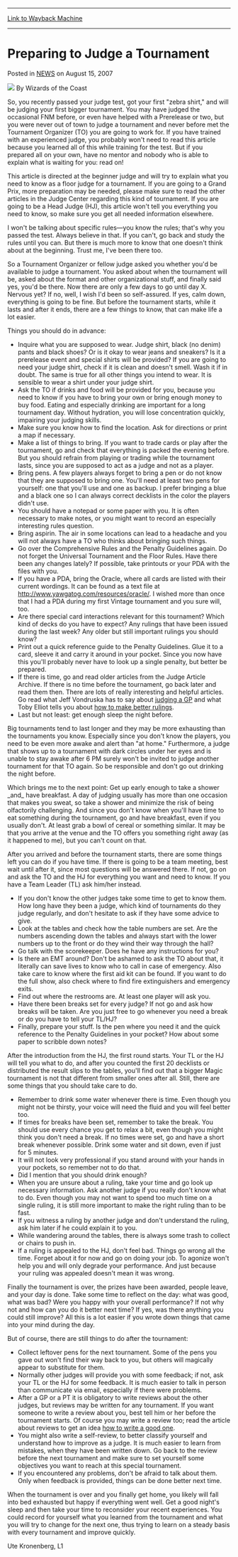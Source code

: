 
---
[Link to Wayback Machine](https://web.archive.org/web/20210501184725/https://magic.wizards.com/en/articles/archive/preparing-judge-tournament-2007-08-15)

[_metadata_:author]:- "Wizards of the Coast"
[_metadata_:description]:- "So, you recently passed your judge test, got your first `zebra shirt,` and will be judging your first bigger tournament. You may have judged the occasional FNM before, or even have helped with a Prerelease or two, but you were never out of town to judge a tournament and never before met the Tournament Organizer (TO) you are going to work for. If you have trained with an"
[_metadata_:generator]:- "Drupal 7 (http://drupal.org)"
[_metadata_:node]:- "936401"
[_metadata_:publish_date]:- "2007-08-15"
[_metadata_:source]:- "div-main-content"
[_metadata_:title]:- "Preparing to Judge a Tournament"
[_metadata_:wayback_capture_timestamp]:- "2021-05-01 18:47:25"
[_metadata_:wayback_raw_url]:- "https://web.archive.org/web/20210501184725id_/https://magic.wizards.com/en/articles/archive/preparing-judge-tournament-2007-08-15"
[_metadata_:wayback_url]:- "https://magic.wizards.com/en/articles/archive/preparing-judge-tournament-2007-08-15"
---


Preparing to Judge a Tournament
===============================



 Posted in [NEWS](/en/articles?source=MX_Nav2020)
 on August 15, 2007 






![](https://media.magic.wizards.com/styles/auth_small/public/images/person/wizards_author.jpg)
By Wizards of the Coast











So, you recently passed your judge test, got your first "zebra shirt," and will be judging your first bigger tournament. You may have judged the occasional FNM before, or even have helped with a Prerelease or two, but you were never out of town to judge a tournament and never before met the Tournament Organizer (TO) you are going to work for. If you have trained with an experienced judge, you probably won't need to read this article because you learned all of this while training for the test. But if you prepared all on your own, have no mentor and nobody who is able to explain what is waiting for you: read on!


This article is directed at the beginner judge and will try to explain what you need to know as a floor judge for a tournament. If you are going to a Grand Prix, more preparation may be needed, please make sure to read the other articles in the Judge Center regarding this kind of tournament. If you are going to be a Head Judge (HJ), this article won't tell you everything you need to know, so make sure you get all needed information elsewhere.


I won't be talking about specific rules—you know the rules; that's why you passed the test. Always believe in that. If you can't, go back and study the rules until you can. But there is much more to know that one doesn't think about at the beginning. Trust me, I've been there too.


So a Tournament Organizer or fellow judge asked you whether you'd be available to judge a tournament. You asked about when the tournament will be, asked about the format and other organizational stuff, and finally said yes, you'd be there. Now there are only a few days to go until day X. Nervous yet? If no, well, I wish I'd been so self-assured. If yes, calm down, everything is going to be fine. But before the tournament starts, while it lasts and after it ends, there are a few things to know, that can make life a lot easier.


Things you should do in advance:


* Inquire what you are supposed to wear. Judge shirt, black (no denim) pants and black shoes? Or is it okay to wear jeans and sneakers? Is it a prerelease event and special shirts will be provided? If you are going to need your judge shirt, check if it is clean and doesn't smell. Wash it if in doubt. The same is true for all other things you intend to wear. It is sensible to wear a shirt under your judge shirt.
* Ask the TO if drinks and food will be provided for you, because you need to know if you have to bring your own or bring enough money to buy food. Eating and especially drinking are important for a long tournament day. Without hydration, you will lose concentration quickly, impairing your judging skills.
* Make sure you know how to find the location. Ask for directions or print a map if necessary.
* Make a list of things to bring. If you want to trade cards or play after the tournament, go and check that everything is packed the evening before. But you should refrain from playing or trading while the tournament lasts, since you are supposed to act as a judge and not as a player.
* Bring pens. A few players always forget to bring a pen or do not know that they are supposed to bring one. You'll need at least two pens for yourself: one that you'll use and one as backup. I prefer bringing a blue and a black one so I can always correct decklists in the color the players didn't use.
* You should have a notepad or some paper with you. It is often necessary to make notes, or you might want to record an especially interesting rules question.
* Bring aspirin. The air in some locations can lead to a headache and you will not always have a TO who thinks about bringing such things.
* Go over the Comprehensive Rules and the Penalty Guidelines again. Do not forget the Universal Tournament and the Floor Rules. Have there been any changes lately? If possible, take printouts or your PDA with the files with you.
* If you have a PDA, bring the Oracle, where all cards are listed with their current wordings. It can be found as a text file at <http://www.yawgatog.com/resources/oracle/>. I wished more than once that I had a PDA during my first Vintage tournament and you sure will, too.
* Are there special card interactions relevant for this tournament? Which kind of decks do you have to expect? Any rulings that have been issued during the last week? Any older but still important rulings you should know?
* Print out a quick reference guide to the Penalty Guidelines. Glue it to a card, sleeve it and carry it around in your pocket. Since you now have this you'll probably never have to look up a single penalty, but better be prepared.
* If there is time, go and read older articles from the Judge Article Archive. If there is no time before the tournament, go back later and read them then. There are lots of really interesting and helpful articles. Go read what Jeff Vondruska has to say about [judging a GP](http://magic.wizards.com/en/articles/archive/floor-judging-grand-prix-practical-tips-2000-01-01) and what Toby Elliot tells you about [how to make better rulings](http://magic.wizards.com/en/articles/archive/making-rulings-better-2010-10-20).
* Last but not least: get enough sleep the night before.

Big tournaments tend to last longer and they may be more exhausting than the tournaments you know. Especially since you don't know the players, you need to be even more awake and alert than "at home." Furthermore, a judge that shows up to a tournament with dark circles under her eyes and is unable to stay awake after 6 PM surely won't be invited to judge another tournament for that TO again. So be responsible and don't go out drinking the night before.


Which brings me to the next point: Get up early enough to take a shower \_and\_ have breakfast. A day of judging usually has more than one occasion that makes you sweat, so take a shower and minimize the risk of being olfactorily challenging. And since you don't know when you'll have time to eat something during the tournament, go and have breakfast, even if you usually don't. At least grab a bowl of cereal or something similar. It may be that you arrive at the venue and the TO offers you something right away (as it happened to me), but you can't count on that.


After you arrived and before the tournament starts, there are some things left you can do if you have time. If there is going to be a team meeting, best wait until after it, since most questions will be answered there. If not, go on and ask the TO and the HJ for everything you want and need to know. If you have a Team Leader (TL) ask him/her instead.


* If you don't know the other judges take some time to get to know them. How long have they been a judge, which kind of tournaments do they judge regularly, and don't hesitate to ask if they have some advice to give.
* Look at the tables and check how the table numbers are set. Are the numbers ascending down the tables and always start with the lower numbers up to the front or do they wind their way through the hall?
* Go talk with the scorekeeper. Does he have any instructions for you?
* Is there an EMT around? Don't be ashamed to ask the TO about that, it literally can save lives to know who to call in case of emergency. Also take care to know where the first aid kit can be found. If you want to do the full show, also check where to find fire extinguishers and emergency exits.
* Find out where the restrooms are. At least one player will ask you.
* Have there been breaks set for every judge? If not go and ask how breaks will be taken. Are you just free to go whenever you need a break or do you have to tell your TL/HJ?
* Finally, prepare your stuff. Is the pen where you need it and the quick reference to the Penalty Guidelines in your pocket? How about some paper to scribble down notes?

After the introduction from the HJ, the first round starts. Your TL or the HJ will tell you what to do, and after you counted the first 20 decklists or distributed the result slips to the tables, you'll find out that a bigger Magic tournament is not that different from smaller ones after all. Still, there are some things that you should take care to do.


* Remember to drink some water whenever there is time. Even though you might not be thirsty, your voice will need the fluid and you will feel better too.
* If times for breaks have been set, remember to take the break. You should use every chance you get to relax a bit, even though you might think you don't need a break. If no times were set, go and have a short break whenever possible. Drink some water and sit down, even if just for 5 minutes.
* It will not look very professional if you stand around with your hands in your pockets, so remember not to do that.
* Did I mention that you should drink enough?
* When you are unsure about a ruling, take your time and go look up necessary information. Ask another judge if you really don't know what to do. Even though you may not want to spend too much time on a single ruling, it is still more important to make the right ruling than to be fast.
* If you witness a ruling by another judge and don't understand the ruling, ask him later if he could explain it to you.
* While wandering around the tables, there is always some trash to collect or chairs to push in.
* If a ruling is appealed to the HJ, don't feel bad. Things go wrong all the time. Forget about it for now and go on doing your job. To agonize won't help you and will only degrade your performance. And just because your ruling was appealed doesn't mean it was wrong.

Finally the tournament is over, the prizes have been awarded, people leave, and your day is done. Take some time to reflect on the day: what was good, what was bad? Were you happy with your overall performance? If not why not and how can you do it better next time? If yes, was there anything you could still improve? All this is a lot easier if you wrote down things that came into your mind during the day.


But of course, there are still things to do after the tournament:


* Collect leftover pens for the next tournament. Some of the pens you gave out won't find their way back to you, but others will magically appear to substitute for them.
* Normally other judges will provide you with some feedback; if not, ask your TL or the HJ for some feedback. It is much easier to talk in person than communicate via email, especially if there were problems.
* After a GP or a PT it is obligatory to write reviews about the other judges, but reviews may be written for any tournament. If you want someone to write a review about you, best tell him or her before the tournament starts. Of course you may write a review too; read the article about reviews to get an idea [how to write a good one](http://magic.wizards.com/en/articles/archive/reviews-work-2005-11-16).
* You might also write a self-review, to better classify yourself and understand how to improve as a judge. It is much easier to learn from mistakes, when they have been written down. Go back to the review before the next tournament and make sure to set yourself some objectives you want to reach at this special tournament.
* If you encountered any problems, don't be afraid to talk about them. Only when feedback is provided, things can be done better next time.

When the tournament is over and you finally get home, you likely will fall into bed exhausted but happy if everything went well. Get a good night's sleep and then take your time to reconsider your recent experiences. You could record for yourself what you learned from the tournament and what you will try to change for the next one, thus trying to learn on a steady basis with every tournament and improve quickly.


Ute Kronenberg, L1







